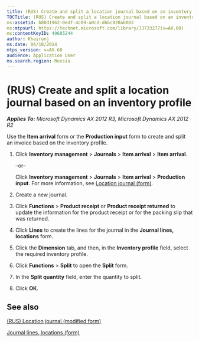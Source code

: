 ```yaml
---
title: (RUS) Create and split a location journal based on an inventory profile
TOCTitle: (RUS) Create and split a location journal based on an inventory profile
ms:assetid: b88d1962-0edf-4c09-a0cd-d6bc820ab083
ms:mtpsurl: https://technet.microsoft.com/library/JJ733277(v=AX.60)
ms:contentKeyID: 49685244
author: Khairunj
ms.date: 04/18/2014
mtps_version: v=AX.60
audience: Application User
ms.search.region: Russia
---
```


# (RUS) Create and split a location journal based on an inventory profile 


_**Applies To:** Microsoft Dynamics AX 2012 R3, Microsoft Dynamics AX 2012 R2_

Use the **Item arrival** form or the **Production input** form to create and split an invoice based on the inventory profile.

1.  Click **Inventory management** \> **Journals** \> **Item arrival** \> **Item arrival**.
    
    –or–
    
    Click **Inventory management** \> **Journals** \> **Item arrival** \> **Production input**. For more information, see [Location journal (form)](https://technet.microsoft.com/library/aa584822\(v=ax.60\)).

2.  Create a new journal.

3.  Click **Functions** \> **Product receipt** or **Product receipt returned** to update the information for the product receipt or for the packing slip that was returned.

4.  Click **Lines** to create the lines for the journal in the **Journal lines, locations** form.

5.  Click the **Dimension** tab, and then, in the **Inventory profile** field, select the required inventory profile.

6.  Click **Functions** \> **Split** to open the **Split** form.

7.  In the **Split quantity** field, enter the quantity to split.

8.  Click **OK**.

## See also

[(RUS) Location journal (modified form)](https://technet.microsoft.com/library/jj733202\(v=ax.60\))

[Journal lines, locations (form)](https://technet.microsoft.com/library/aa615245\(v=ax.60\))

  


